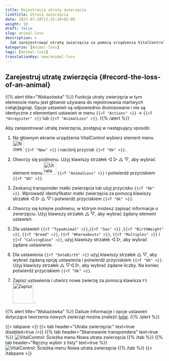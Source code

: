 ```yaml
---
title: Rejestracja utraty zwierzęcia
linkTitle: Utrata zwierzęcia
date: 2023-07-28T13:25:28+02:00
weight: 10
draft: false
slug: animal-loss
description: >
  Jak zarejestrować utratę zwierzęcia za pomocą urządzenia VitalControl.
kategorie: [Animal-loss]
tagi: [Animal-loss]
translationKey: new/animal-loss
---
```

## Zarejestruj utratę zwierzęcia {#record-the-loss-of-an-animal}

{{% alert title="Wskazówka" %}}
Funkcja utraty zwierzęcia w tym elemencie menu jest głównie używana do rejestrowania martwych cieląt/jagniąt. Opcje ustawień są odpowiednio dostosowane i nie są identyczne z elementami ustawień w menu `{{<T "Actions" >}}` -> `{{<T "Unregister" >}}` lub `{{<T "AnimalLoss" >}}`.
{{% /alert %}}

Aby zarejestrować utratę zwierzęcia, postępuj w następujący sposób:

1. Na głównym ekranie urządzenia VitalControl wybierz element menu <img src="/icons/main/new-animal.svg" width="35" align="bottom" alt="Nowe zwierzę" /> `{{<T "New" >}}` i naciśnij przycisk `{{<T "Ok" >}}`.

2. Otworzy się podmenu. Użyj klawiszy strzałek ◁ ▷ △ ▽, aby wybrać element menu <img src="/icons/main/stillbirth.svg" width="40" align="bottom" alt="Utrata zwierzęcia" /> `{{<T "AnimalLoss" >}}` i potwierdź przyciskiem `{{<T "Ok" >}}`.

3. Zeskanuj transponder matki zwierzęcia lub użyj przycisku `{{<T "Ok" >}}`. Wprowadź identyfikator matki zwierzęcia za pomocą klawiszy strzałek ◁ ▷ △ ▽ i potwierdź przyciskiem `{{<T "Ok" >}}`.

4. Otworzy się kolejne podmenu, w którym możesz zapisać informacje o zwierzęciu. Użyj klawiszy strzałek △ ▽, aby wybrać żądany element ustawień.

5. Dla ustawień `{{<T "TypeAnimal" >}}`,`{{<T "Sex" >}}` ,`{{<T "BirthWeight" >}}`, `{{<T "Breed" >}}`, `{{<T "Whereabouts" >}}`, `{{<T "Multiples" >}}` i `{{<T "CalvingEase" >}}`, użyj klawiszy strzałek ◁ ▷, aby wybrać żądane ustawienie.

6. Dla ustawienia `{{<T "DateBirth" >}}` użyj klawiszy strzałek △ ▽, aby wybrać żądaną opcję ustawienia i potwierdź przyciskiem `{{<T "Ok" >}}`. Użyj klawiszy strzałek △ ▽◁ ▷, aby wybrać żądane liczby. Na koniec potwierdź przyciskiem `{{<T "Ok" >}}`.

7. Zapisz ustawienia i utwórz nowe zwierzę za pomocą klawisza `F3` &nbsp;<img src="/icons/footer/save_exit.svg" width="65" align="bottom" alt="Zapisz" />&nbsp;.

{{% alert title="Wskazówka" %}}
Dalsze informacje i opcje ustawień dotyczące tworzenia nowych zwierząt można znaleźć [tutaj](../../settings/animal-registration/).
{{% /alert %}}

{{< tabpane >}}
{{< tab header="Utrata zwierzęcia:" text=true disabled=true />}}
{{% tab header="Skanowanie transpondera" text=true %}}
![VitalControl: Ścieżka menu Nowa utrata zwierzęcia](../images/animalloss-scan.png "Zarejestruj utratę zwierzęcia")
{{% /tab %}}
{{% tab header="Ręczny wybór z listy" text=true %}}
![VitalControl: Ścieżka menu Nowa utrata zwierzęcia](../images/animalloss.png "Zarejestruj utratę zwierzęcia")
{{% /tab %}}
{{< /tabpane >}}

